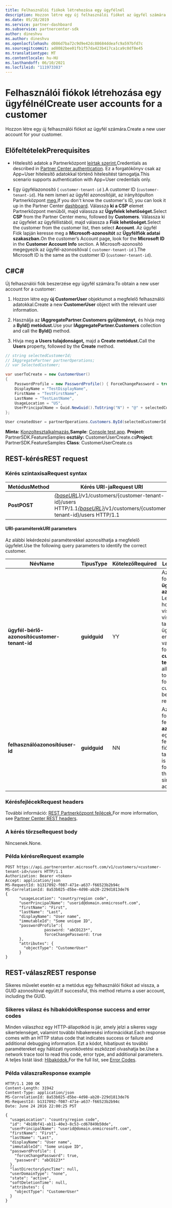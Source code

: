 ```yaml
---
title: Felhasználói fiókok létrehozása egy ügyfélnél
description: Hozzon létre egy új felhasználói fiókot az ügyfél számára.
ms.date: 05/28/2019
ms.service: partner-dashboard
ms.subservice: partnercenter-sdk
author: dineshvu
ms.author: dineshvu
ms.openlocfilehash: d086d7ba72c9d9e42dc88684ddeafc9a597bfd7c
ms.sourcegitcommit: ad8082bee01fb1f57da423b417ca1ca9c0df8e45
ms.translationtype: MT
ms.contentlocale: hu-HU
ms.lasthandoff: 06/10/2021
ms.locfileid: "111973383"
---
```

# <a name="create-user-accounts-for-a-customer"></a><span data-ttu-id="34987-103">Felhasználói fiókok létrehozása egy ügyfélnél</span><span class="sxs-lookup"><span data-stu-id="34987-103">Create user accounts for a customer</span></span>

<span data-ttu-id="34987-104">Hozzon létre egy új felhasználói fiókot az ügyfél számára.</span><span class="sxs-lookup"><span data-stu-id="34987-104">Create a new user account for your customer.</span></span>

## <a name="prerequisites"></a><span data-ttu-id="34987-105">Előfeltételek</span><span class="sxs-lookup"><span data-stu-id="34987-105">Prerequisites</span></span>

- <span data-ttu-id="34987-106">Hitelesítő adatok a Partnerközpont [leírtak szerint.](partner-center-authentication.md)</span><span class="sxs-lookup"><span data-stu-id="34987-106">Credentials as described in [Partner Center authentication](partner-center-authentication.md).</span></span> <span data-ttu-id="34987-107">Ez a forgatókönyv csak az App+User hitelesítő adatokkal történő hitelesítést támogatja.</span><span class="sxs-lookup"><span data-stu-id="34987-107">This scenario supports authentication with App+User credentials only.</span></span>

- <span data-ttu-id="34987-108">Egy ügyfélazonosító ( `customer-tenant-id` ).</span><span class="sxs-lookup"><span data-stu-id="34987-108">A customer ID (`customer-tenant-id`).</span></span> <span data-ttu-id="34987-109">Ha nem ismeri az ügyfél azonosítóját, az irányítópulton Partnerközpont [meg.](https://partner.microsoft.com/dashboard)</span><span class="sxs-lookup"><span data-stu-id="34987-109">If you don't know the customer's ID, you can look it up in the Partner Center [dashboard](https://partner.microsoft.com/dashboard).</span></span> <span data-ttu-id="34987-110">Válassza **ki a CSP** elemet Partnerközpont menüből, majd válassza az **Ügyfelek lehetőséget.**</span><span class="sxs-lookup"><span data-stu-id="34987-110">Select **CSP** from the Partner Center menu, followed by **Customers**.</span></span> <span data-ttu-id="34987-111">Válassza ki az ügyfelet az ügyféllistából, majd válassza a **Fiók lehetőséget.**</span><span class="sxs-lookup"><span data-stu-id="34987-111">Select the customer from the customer list, then select **Account**.</span></span> <span data-ttu-id="34987-112">Az ügyfél Fiók lapján keresse meg a **Microsoft-azonosítót** az **Ügyfélfiók adatai szakaszban.**</span><span class="sxs-lookup"><span data-stu-id="34987-112">On the customer’s Account page, look for the **Microsoft ID** in the **Customer Account Info** section.</span></span> <span data-ttu-id="34987-113">A Microsoft-azonosító megegyezik az ügyfél-azonosítóval ( `customer-tenant-id` ).</span><span class="sxs-lookup"><span data-stu-id="34987-113">The Microsoft ID is the same as the customer ID  (`customer-tenant-id`).</span></span>

## <a name="c"></a><span data-ttu-id="34987-114">C\#</span><span class="sxs-lookup"><span data-stu-id="34987-114">C\#</span></span>

<span data-ttu-id="34987-115">Új felhasználói fiók beszerzése egy ügyfél számára:</span><span class="sxs-lookup"><span data-stu-id="34987-115">To obtain a new user account for a customer:</span></span>

1. <span data-ttu-id="34987-116">Hozzon létre egy **új CustomerUser** objektumot a megfelelő felhasználói adatokkal.</span><span class="sxs-lookup"><span data-stu-id="34987-116">Create a new **CustomerUser** object with the relevant user information.</span></span>

2. <span data-ttu-id="34987-117">Használja az **IAggregatePartner.Customers gyűjteményt,** és hívja meg a **ById() metódust.**</span><span class="sxs-lookup"><span data-stu-id="34987-117">Use your **IAggregatePartner.Customers** collection and call the **ById()** method.</span></span>

3. <span data-ttu-id="34987-118">Hívja meg **a Users tulajdonságot,** majd a **Create metódust.**</span><span class="sxs-lookup"><span data-stu-id="34987-118">Call the **Users** property, followed by the **Create** method.</span></span>

``` csharp
// string selectedCustomerId;
// IAggregatePartner partnerOperations;
// var SelectedCustomer;

var userToCreate = new CustomerUser()
{
    PasswordProfile = new PasswordProfile() { ForceChangePassword = true, Password = "Password!1" },
    DisplayName = "TestDisplayName",
    FirstName = "TestFirstName",
    LastName = "TestLastName",
    UsageLocation = "US",
    UserPrincipalName = Guid.NewGuid().ToString("N") + "@" + selectedCustomer.CompanyProfile.Domain.ToString()
};

User createdUser = partnerOperations.Customers.ById(selectedCustomerId).Users.Create(userToCreate);
```

<span data-ttu-id="34987-119">**Minta:** [Konzoltesztalkalmazás.](console-test-app.md)</span><span class="sxs-lookup"><span data-stu-id="34987-119">**Sample**: [Console test app](console-test-app.md).</span></span> <span data-ttu-id="34987-120">**Project:** PartnerSDK.FeatureSamples **osztály:** CustomerUserCreate.cs</span><span class="sxs-lookup"><span data-stu-id="34987-120">**Project**: PartnerSDK.FeatureSamples **Class**: CustomerUserCreate.cs</span></span>

## <a name="rest-request"></a><span data-ttu-id="34987-121">REST-kérés</span><span class="sxs-lookup"><span data-stu-id="34987-121">REST request</span></span>

### <a name="request-syntax"></a><span data-ttu-id="34987-122">Kérés szintaxisa</span><span class="sxs-lookup"><span data-stu-id="34987-122">Request syntax</span></span>

| <span data-ttu-id="34987-123">Metódus</span><span class="sxs-lookup"><span data-stu-id="34987-123">Method</span></span>   | <span data-ttu-id="34987-124">Kérés URI-ja</span><span class="sxs-lookup"><span data-stu-id="34987-124">Request URI</span></span>                                                                                  |
|----------|----------------------------------------------------------------------------------------------|
| <span data-ttu-id="34987-125">**Post**</span><span class="sxs-lookup"><span data-stu-id="34987-125">**POST**</span></span> | <span data-ttu-id="34987-126">[*{baseURL}*](partner-center-rest-urls.md)/v1/customers/{customer-tenant-id}/users HTTP/1.1</span><span class="sxs-lookup"><span data-stu-id="34987-126">[*{baseURL}*](partner-center-rest-urls.md)/v1/customers/{customer-tenant-id}/users HTTP/1.1</span></span> |

#### <a name="uri-parameters"></a><span data-ttu-id="34987-127">URI-paraméterek</span><span class="sxs-lookup"><span data-stu-id="34987-127">URI parameters</span></span>

<span data-ttu-id="34987-128">Az alábbi lekérdezési paraméterekkel azonosíthatja a megfelelő ügyfelet.</span><span class="sxs-lookup"><span data-stu-id="34987-128">Use the following query parameters to identify the correct customer.</span></span>

| <span data-ttu-id="34987-129">Név</span><span class="sxs-lookup"><span data-stu-id="34987-129">Name</span></span> | <span data-ttu-id="34987-130">Típus</span><span class="sxs-lookup"><span data-stu-id="34987-130">Type</span></span> | <span data-ttu-id="34987-131">Kötelező</span><span class="sxs-lookup"><span data-stu-id="34987-131">Required</span></span> | <span data-ttu-id="34987-132">Leírás</span><span class="sxs-lookup"><span data-stu-id="34987-132">Description</span></span> |
|----- |----- | -------- |------------ |
| <span data-ttu-id="34987-133">**ügyfél-bérlő-azonosító**</span><span class="sxs-lookup"><span data-stu-id="34987-133">**customer-tenant-id**</span></span> | <span data-ttu-id="34987-134">**guid**</span><span class="sxs-lookup"><span data-stu-id="34987-134">**guid**</span></span> | <span data-ttu-id="34987-135">Y</span><span class="sxs-lookup"><span data-stu-id="34987-135">Y</span></span> | <span data-ttu-id="34987-136">Az érték egy GUID formátumú **ügyfél-bérlő-azonosító.** Lehetővé teszi, hogy a viszonteladó a viszonteladóhoz tartozó adott ügyfélre szűrje az eredményeket.</span><span class="sxs-lookup"><span data-stu-id="34987-136">The value is a GUID formatted **customer-tenant-id**. It allows the reseller to filter the results for a given customer that belongs to the reseller.</span></span> |
| <span data-ttu-id="34987-137">**felhasználóazonosító**</span><span class="sxs-lookup"><span data-stu-id="34987-137">**user-id**</span></span> | <span data-ttu-id="34987-138">**guid**</span><span class="sxs-lookup"><span data-stu-id="34987-138">**guid**</span></span> | <span data-ttu-id="34987-139">N</span><span class="sxs-lookup"><span data-stu-id="34987-139">N</span></span> | <span data-ttu-id="34987-140">Az érték egy GUID formátumú felhasználói **azonosító,** amely egyetlen felhasználói fiókhoz tartozik.</span><span class="sxs-lookup"><span data-stu-id="34987-140">The value is a GUID formatted **user-id** that belongs to a single user account.</span></span> |

### <a name="request-headers"></a><span data-ttu-id="34987-141">Kérésfejlécek</span><span class="sxs-lookup"><span data-stu-id="34987-141">Request headers</span></span>

<span data-ttu-id="34987-142">További információ: [REST Partnerközpont fejlécek.](headers.md)</span><span class="sxs-lookup"><span data-stu-id="34987-142">For more information, see [Partner Center REST headers](headers.md).</span></span>

### <a name="request-body"></a><span data-ttu-id="34987-143">A kérés törzse</span><span class="sxs-lookup"><span data-stu-id="34987-143">Request body</span></span>

<span data-ttu-id="34987-144">Nincsenek.</span><span class="sxs-lookup"><span data-stu-id="34987-144">None.</span></span>

### <a name="request-example"></a><span data-ttu-id="34987-145">Példa kérésre</span><span class="sxs-lookup"><span data-stu-id="34987-145">Request example</span></span>

```http
POST https://api.partnercenter.microsoft.com/v1/customers/<customer-tenant-id>/users HTTP/1.1
Authorization: Bearer <token>
Accept: application/json
MS-RequestId: b1317092-f087-471e-a637-f66523b2b94c
MS-CorrelationId: 8a53b025-d5be-4d98-ab20-229d1813de76
{
      "usageLocation": "country/region code",
      "userPrincipalName": "userid@domain.onmicrosoft.com",
      "firstName": "First",
      "lastName": "Last",
      "displayName": "User name",
      "immutableId": "Some unique ID",
      "passwordProfile":{
                 password: "abCD123*",
                 forceChangePassword: true
      },
      "attributes": {
        "objectType": "CustomerUser"
      }
}
```

## <a name="rest-response"></a><span data-ttu-id="34987-146">REST-válasz</span><span class="sxs-lookup"><span data-stu-id="34987-146">REST response</span></span>

<span data-ttu-id="34987-147">Sikeres művelet esetén ez a metódus egy felhasználói fiókot ad vissza, a GUID azonosítóval együtt.</span><span class="sxs-lookup"><span data-stu-id="34987-147">If successful, this method returns a user account, including the GUID.</span></span>

### <a name="response-success-and-error-codes"></a><span data-ttu-id="34987-148">Sikeres válasz és hibakódok</span><span class="sxs-lookup"><span data-stu-id="34987-148">Response success and error codes</span></span>

<span data-ttu-id="34987-149">Minden válaszhoz egy HTTP-állapotkód is jár, amely jelzi a sikeres vagy sikertelenséget, valamint további hibakeresési információkat.</span><span class="sxs-lookup"><span data-stu-id="34987-149">Each response comes with an HTTP status code that indicates success or failure and additional debugging information.</span></span> <span data-ttu-id="34987-150">Ezt a kódot, hibatípust és további paramétereket egy hálózati nyomkövetési eszközzel olvashatja be.</span><span class="sxs-lookup"><span data-stu-id="34987-150">Use a network trace tool to read this code, error type, and additional parameters.</span></span> <span data-ttu-id="34987-151">A teljes listát lásd: [Hibakódok.](error-codes.md)</span><span class="sxs-lookup"><span data-stu-id="34987-151">For the full list, see [Error Codes](error-codes.md).</span></span>

### <a name="response-example"></a><span data-ttu-id="34987-152">Példa válaszra</span><span class="sxs-lookup"><span data-stu-id="34987-152">Response example</span></span>

```http
HTTP/1.1 200 OK
Content-Length: 31942
Content-Type: application/json
MS-CorrelationId: 8a53b025-d5be-4d98-ab20-229d1813de76
MS-RequestId: b1317092-f087-471e-a637-f66523b2b94c
Date: June 24 2016 22:00:25 PST

{
  "usageLocation": "country/region code",
  "id": "4b10bf41-ab11-40e3-8c53-cd67849b50de",
  "userPrincipalName": "userid@domain.onmicrosoft.com",
  "firstName": "First",
  "lastName": "Last",
  "displayName": "User name",
  "immutableId": "Some unique ID",
  "passwordProfile": {
    "forceChangePassword": true,
    "password": "abCD123*"
  },
  "lastDirectorySyncTime": null,
  "userDomainType": "none",
  "state": "active",
  "softDeletionTime": null,
  "attributes": {
    "objectType": "CustomerUser"
  }
}
```